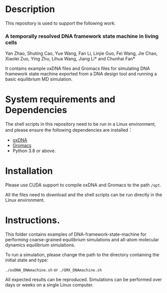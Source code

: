 # Description

This repository is used to support the following work:

### A temporally resolved DNA framework state machine in living cells
Yan Zhao, Shuting Cao, Yue Wang, Fan Li, Linjie Guo, Fei Wang, Jie Chao, Xiaolei Zuo, Ying Zhu, Lihua Wang, Jiang Li* and Chunhai Fan*

It contains example oxDNA files and Gromacs files for simulating DNA framework state machine exported from a DNA design tool and running a basic equilibrium MD simulation.

# System requirements and Dependencies

The shell scripts in this repository need to be run in a Linux environment, and please ensure the following dependencies are installed：
- [oxDNA](https://github.com/lorenzo-rovigatti/oxDNA)
- [Gromacs](https://github.com/gromacs/gromacs)
- Python 3.8 or above.

# Installation

 Please use CUDA support to compile oxDNA and Gromacs to the path `/opt`.
 
 All the files need to download and the shell scripts can be run directly in the Linux environment.

# Instructions.

This folder contains examples of DNA-framework-state-machine for performing coarse-grained equilibrium simulations and all-atom molecular dynamics equilibrium simulations. 

To run a simulation, please change the path to the directory containing the initial state and type:

`./oxDNA_DNAmachine.sh`
or
`./GMX_DNAmachine.sh`

All expected results can be reproduced. Simulations can be performed over days or weeks on a single Linux computer.
